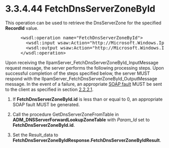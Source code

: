 <html dir="LTR" xmlns:mshelp="http://msdn.microsoft.com/mshelp" xmlns:ddue="http://ddue.schemas.microsoft.com/authoring/2003/5" xmlns:xlink="http://www.w3.org/1999/xlink" xmlns:tool="http://www.microsoft.com/tooltip">
 <body>
 <div id="header">
 <h1 class="heading">3.3.4.44 FetchDnsServerZoneById</h1>
 </div>
 <div id="mainSection">
 <div id="mainBody">
 <div id="allHistory" class="saveHistory"></div>
 <div id="sectionSection0" class="section" name="collapseableSection">
 

<p>This operation can be used to retrieve the DnsServerZone for
the specified <b>RecordId</b> value.</p>

<dl>
<dd>
<div><pre> &lt;wsdl:operation name=&quot;FetchDnsServerZoneById&quot;&gt;
   &lt;wsdl:input wsaw:Action=&quot;http://Microsoft.Windows.Ipam/IIpamServer/FetchDnsServerZoneById&quot; message=&quot;ipam:IIpamServer_FetchDnsServerZoneById_InputMessage&quot; /&gt;
   &lt;wsdl:output wsaw:Action=&quot;http://Microsoft.Windows.Ipam/IIpamServer/FetchDnsServerZoneByIdResponse&quot; message=&quot;ipam:IIpamServer_FetchDnsServerZoneById_OutputMessage&quot; /&gt;
 &lt;/wsdl:operation&gt;
</pre></div>
</dd></dl>

<p>Upon receiving the
IIpamServer_FetchDnsServerZoneById_InputMessage request message, the server
performs the following processing steps. Upon successful completion of the
steps specified below, the server MUST respond with the IIpamServer_FetchDnsServerZoneById_OutputMessage
message. In the event of a failure, an appropriate <a href="21b4a631-8f28-420f-822f-c5f879d5046e.md#gt_ec8728a8-1a75-426f-8767-aa1932c7c19f">SOAP fault</a> MUST be sent to
the client as specified in section <a href="a90ad88d-2468-4ac1-bbb9-8f921d15bbc8.md">2.2.2.1</a>.</p>

<ol><li><p><span> </span>If <b>FetchDnsServerZoneById.id</b>
is less than or equal to 0, an appropriate SOAP fault MUST be generated.</p>

</li><li><p><span> </span>Call the
procedure GetDnsServerZoneFromTable in <b>ADM_DNSServerForwardLookupZoneTable</b>
with <i>Param_Id</i> set to <b>FetchDnsServerZoneById.id</b>. </p>

</li><li><p><span> </span>Set the
Result_data to <b>FetchDnsServerZoneByIdResponse.FetchDnsServerZoneByIdResult</b>.</p>

</li></ol>
 </div>
 </div>
 </div>
 </body>
</html>